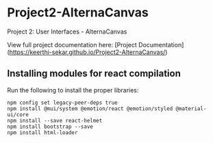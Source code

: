 # Project2-AlternaCanvas

Project 2: User Interfaces - AlternaCanvas

View full project documentation here: [Project Documentation] (https://keerthi-sekar.github.io/Project2-AlternaCanvas/)

## Installing modules for react compilation

Run the following to install the proper libraries:

```
npm config set legacy-peer-deps true
npm install @mui/system @emotion/react @emotion/styled @material-ui/core
npm install --save react-helmet
npm install bootstrap --save
npm install html-loader
```
